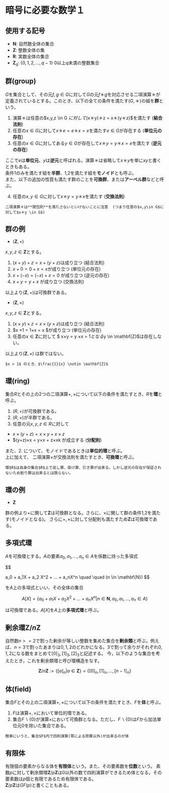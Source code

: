 # 暗号に必要な数学１
## 使用する記号
- $\mathbf{N}$: 自然数全体の集合 
- $\mathbf{Z}$: 整数全体の集
- $\mathbf{R}$: 実数全体の集合
- $\mathbf{Z}_q$: $\{0,1,2,...,q-1\}$ $0$以上$q$未満の整数集合
## 群(group)
$G$を集合として、その元$f,g \in G$に対して$G$の元$f＊g$を対応させる二項演算＊が定義されているとする。このとき、以下の全ての条件を満たす($G,＊$)の組を**群**という。

1. 演算＊は任意の$x,y,z \in G $に対して$(x＊y)＊z = x＊(y＊z)$を満たす (**結合法則**)
2. 任意の$x\in G$に対して$x＊e = e＊x = x$を満たす$e \in G$が存在する (**単位元の存在**)
3. 任意の$x \in G$に対してある$y\in G$が存在して$x＊y=y＊x=e$を満たす (**逆元の存在**)

ここで$e$は**単位元**、$y$は**逆元**と呼ばれる。演算＊は省略して$x＊y$を単に$xy$と書くときもある。  
条件1のみを満たす組を**半群**、1,2を満たす組を**モノイド**とも呼ぶ。  
また、以下の追加の性質も満たす群のことを**可換群**、または**アーベル群**などと呼ぶ。

4. 任意の$x,y \in G$に対して$x＊y=y＊x$を満たす (**交換法則**)

```{note}
二項演算＊は**閉包則**を満たさないといけないことに注意  (つまり任意の$x,y\in G$に対して$x＊y \in G$)
```
## 群の例
  
- $(\mathbf{Z},+)$  

$x,y,z\in \mathbf{Z}$とする。
1. $(x+y)+z = x+(y+z)$は成り立つ (結合法則)
2. $x+0 = 0 + x = x$が成り立つ (単位元の存在)
3. $x + (-x) = (-x) + x = 0$ が成り立つ (逆元の存在)
4. $x+y = y+x$ が成り立つ (交換法則)  

以上より$(\mathbf{Z},+)$は可換群である。

- $(\mathbf{Z},×)$  

$x,y,z\in \mathbf{Z}$とする。
1. $(x×y)×z = x×(y×z)$は成り立つ (結合法則)
2. $x ×1 = 1×x = x $が成り立つ (単位元の存在)
3. 任意の$x \in \mathbf{Z}$に対して $ x×y = y ×x = 1$となる$y \in \mathbf{Z}$は存在しない。

以上より$(\mathbf{Z},×)$  は群ではない。

```{attention}
$x > 1$ のとき、$\frac{1}{x} \notin \mathbf{Z}$
```


## 環(ring)

集合$R$とその上の2つの二項演算$+,×$について以下の条件を満たすとき、$R$を**環**と呼ぶ。

1. $(R,+)$が可換群である。
2. $(R,×)$が半群である。
3. 任意の元$x,y,z\in R$に対して
- $x×(y+z) = x×y+x×z$
- $(y+z)×x = y×x + z×xk 
が成立する (**分配則**)

また、2. について、モノイドであるときは**単位的環**と呼ぶ。  
上に加えて、 二項演算$×$が交換法則を満たすとき、**可換環**と呼ぶ。

```{note}
環$R$は自身の集合$R$上で足し算、掛け算、引き算が出来る。しかし逆元の存在が保証されないため割り算は出来るとは限らない。
```


## 環の例

- $\mathbf{Z}$

群の例より$+$に関して$\mathbf{Z}$は可換群となる。さらに、$×$に関して群の条件1,2を満たす(モノイドとなる)。
さらに$+,×$に対して分配則も満たすため$\mathbf{Z}$は可換環である。

## 多項式環

$A$を可換環とする。$A$の要素$a_0,a_1,...,a_n \in A$を係数に持った多項式

$$

a_0 + a_1X + a_2 X^2 + ... + a_nX^n \quad \quad (n \in \mathbf{N})
$$

を$A$上の多項式といい、その全体の集合

$$
A[X] = \{a_0 + a_1X + a_2 X^2 + ... + a_nX^n | n \in \mathbf{N},a_0,a_1,...,a_n \in A\}
$$

は可換環である。$A[X]$を$A$上の**多項式環**と呼ぶ。

## 剰余環$\mathbf{Z}/n\mathbf{Z}$
自然数$n>= 2$で割った剰余が等しい整数を集めた集合を**剰余類**と呼ぶ。例えば、$n=3$で割ったあまりは$0,1,2$のどれかになる。3で割って余りがそれぞれ$0,1,2$になる数をまとめて$[0]_3,[1]_3,[2]_3$と記述する。
今，以下のような集合を考えたとき，これを剰余類環と呼び環構造をなす。

$$
\mathbf{Z}/n\mathbf{Z} := \{[a]_n|a \in \mathbf{Z}\}=\{[0]_n,[1]_n,...,[n-1]_n\}
$$


## 体(field)

集合$F$とその上の二項演算$+,×$について以下の条件を満たすとき、$F$を**体**と呼ぶ。

1. $F$は演算$+,×$において単位的環である。
2. 集合$F \backslash \{0\}$が演算$×$において可換群となる。ただし、$F \backslash \{0\}$は$F$から加法単位元$0$を除いた集合である。

```{note}
簡単にいうと、集合$F$内で四則演算(零による除算以外)が出来るのが体
```

## 有限体
有限個の要素からなる体を**有限体**という。また、その要素数を**位数**という。
素数$p$に対して剰余類環$\mathbf{Z}/p\mathbf{Z}$は0以外の数で四則演算ができるため体となる。その要素数は$p$個と有限であるため有限体である。  
$\mathbf{Z}/p\mathbf{Z}$は$GF(p)$と書くこともある。






